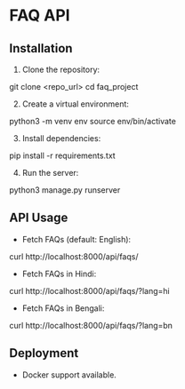 # FAQ API

## Installation
1. Clone the repository:

git clone <repo_url>
cd faq_project

2. Create a virtual environment:

python3 -m venv env
source env/bin/activate

3. Install dependencies:

pip install -r requirements.txt

4. Run the server:

python3 manage.py runserver

## API Usage
- Fetch FAQs (default: English):

curl http://localhost:8000/api/faqs/

- Fetch FAQs in Hindi:

curl http://localhost:8000/api/faqs/?lang=hi

- Fetch FAQs in Bengali:

curl http://localhost:8000/api/faqs/?lang=bn

## Deployment
- Docker support available.
